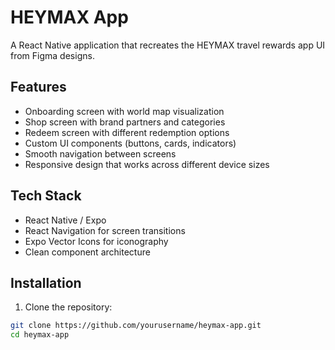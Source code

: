 # HEYMAX App

A React Native application that recreates the HEYMAX travel rewards app UI from Figma designs.

## Features

- Onboarding screen with world map visualization
- Shop screen with brand partners and categories
- Redeem screen with different redemption options
- Custom UI components (buttons, cards, indicators)
- Smooth navigation between screens
- Responsive design that works across different device sizes

## Tech Stack

- React Native / Expo
- React Navigation for screen transitions
- Expo Vector Icons for iconography
- Clean component architecture

## Installation

1. Clone the repository:
```bash
git clone https://github.com/yourusername/heymax-app.git
cd heymax-app
